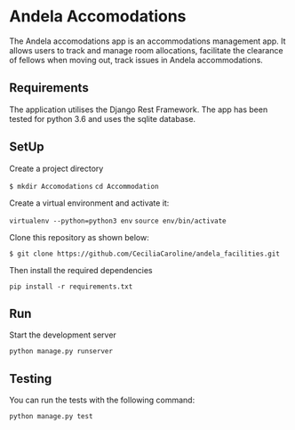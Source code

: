  # Andela Accomodations

The Andela accomodations app is an accommodations management app. It allows users to track and manage room allocations, facilitate the clearance of fellows when moving out, track issues in Andela accommodations. 

## Requirements
The application  utilises the Django Rest Framework. The app has been tested for python 3.6 and uses the sqlite database.

## SetUp
Create a project directory

`$ mkdir Accomodations`
`cd Accommodation`

Create a virtual environment and activate it:

` virtualenv --python=python3 env `
`source env/bin/activate`

Clone this repository as shown below:

`$ git clone https://github.com/CeciliaCaroline/andela_facilities.git`

Then install the required dependencies

`pip install -r requirements.txt`


## Run

Start the development server

`python manage.py runserver`

## Testing

You can run the tests with the following command:

`python manage.py test`
